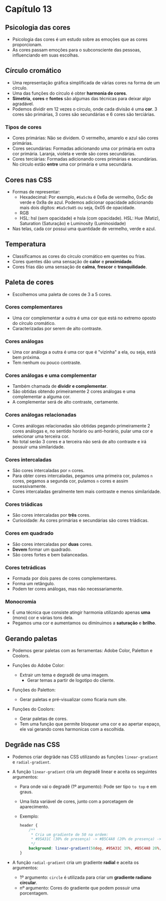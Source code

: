 # Capítulo 13

## Psicologia das cores

- Psicologia das cores é um estudo sobre as emoções que as cores proporcionam.
- As cores passam emoções para o subconsciente das pessoas, influenciando em suas escolhas.

## Círculo cromático

- Uma representação gráfica simplificada de várias cores na forma de um círculo.
- Uma das funções do círculo é obter **harmonia de cores**.
- **Simetria**, **cores** e **fontes** são algumas das técnicas para deixar algo agradável.
- Podemos dividir em 12 vezes o círculo, onde cada divisão é uma **cor**. 3 cores são primárias, 3 cores são secundárias e 6 cores são terciárias.

### Tipos de cores

- Cores primárias: Não se dividem. O vermelho, amarelo e azul são cores primárias.
- Cores secundárias: Formadas adicionando uma cor primária em outra cor primária. Laranja, violeta e verde são cores secundárias.
- Cores terciárias: Formadas adicionando cores primárias e secundárias. No círculo estão **entre** uma cor primária e uma secundária.

## Cores nas CSS

- Formas de representar:
  - Hexadecimal: Por exemplo, `#6a5c9a` é 0x6a de vermelho, 0x5c de verde e 0x9a de azul. Podemos adicionar opacidade adicionando mais dois dígitos: `#6a5c9a05` ou seja, 0x05 de opacidade.
  - RGB
  - HSL: hsl (sem opacidade) e hsla (com opacidade). HSL: Hue (Matiz), Saturation (Saturação) e Luminosity (Luminosidade)
- Nas telas, cada cor possui uma quantidade de vermelho, verde e azul.

## Temperatura

- Classificamos as cores do círculo cromático em quentes ou frias.
- Cores quentes dão uma sensação de **calor** e **proximidade**.
- Cores frias dão uma sensação de **calma**, **frescor** e **tranquilidade**.

## Paleta de cores

- Escolhemos uma paleta de cores de 3 a 5 cores.

### Cores complementares
- Uma cor complementar a outra é uma cor que está no extremo oposto do círculo cromático.
- Caracterizadas por serem de alto contraste.

### Cores análogas
- Uma cor análoga a outra é uma cor que é "vizinha" a ela, ou seja, está bem próxima.
- Tem nenhum ou pouco contraste.

### Cores análogas e uma complementar
- Também chamada de **dividir e complementar**.
- São obtidas obtendo primeiramente 2 cores análogas e uma complementar a alguma cor.
- A complementar será de alto contraste, certamente.

### Cores análogas relacionadas
- Cores análogas relacionadas são obtidas pegando primeiramente 2 cores análogas e, no sentido horário ou anti-horário, pular uma cor e selecionar uma terceira cor.
- No total serão 3 cores e a terceira não será de alto contraste e irá possuir uma similaridade.

### Cores intercaladas
- São cores intercaladas por `n` cores.
- Para obter cores intercaladas, pegamos uma primeira cor, pulamos `n` cores, pegamos a segunda cor, pulamos `n` cores e assim sucessivamente.
- Cores intercaladas geralmente tem mais contraste e menos similaridade.

### Cores triádicas
- São cores intercaladas por **três** cores.
- Curiosidade: As cores primárias e secundárias são cores triádicas.

### Cores em quadrado
- São cores intercaladas por **duas** cores.
- **Devem** formar um quadrado.
- São cores fortes e bem balanceadas.

### Cores tetrádicas
- Formada por dois pares de cores complementares.
- Forma um retângulo.
- Podem ter cores análogas, mas não necessariamente.

### Monocromia
- É uma técnica que consiste atingir harmonia utilizando apenas **uma** (mono) cor e várias tons dela.
- Pegamos uma cor e aumentamos ou diminuimos a **saturação** e **brilho**.

## Gerando paletas
- Podemos gerar paletas com as ferramentas: Adobe Color, Paletton e Coolors.
- Funções do Adobe Color:
  - Extrair um tema e degradê de uma imagem.
    - Gerar temas a partir de logotipo do cliente.

- Funções do Paletton:
  - Gerar paletas e pré-visualizar como ficaria num site.

- Funções do Coolors:
  - Gerar paletas de cores.
  - Tem uma função que permite bloquear uma cor e ao apertar espaço, ele vai gerando cores harmonicas com a escolhida.


## Degrâde nas CSS

- Podemos criar degrâde nas CSS utilizando as funções `linear-gradient` e `radial-gradient`.

- A função `linear-gradient` cria um degradê linear e aceita os seguintes argumentos:

  - Para onde vai o degradê (1º argumento): Pode ser tipo `to top` e em graus.

  - Uma lista variável de cores, junto com a porcetagem de aparecimento.

  - Exemplo:

    ```css
    header {
        /**
         * Cria um gradiente de 50 na ordem:
         * #95A31C (30% de presença) -> #B5C4A8 (20% de presença) -> #5c4a9a (50% de presença)
         */
        background: linear-gradient(50deg, #95A31C 30%, #B5C4A8 20%, #5c4a9a 50%);
    }
    ```

- A função `radial-gradient` cria um gradiente **radial** e aceita os argumentos:

  - 1º argumento: `circle` é utilizada para criar um **gradiente radiano circular**.
  - nº argumento: Cores do gradiente que podem possuir uma porcentagem.

